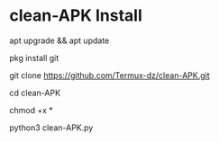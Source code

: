 # clean-APK Install 

apt upgrade && apt update

pkg install git

git clone https://github.com/Termux-dz/clean-APK.git 

cd clean-APK

chmod +x *

python3 clean-APK.py
